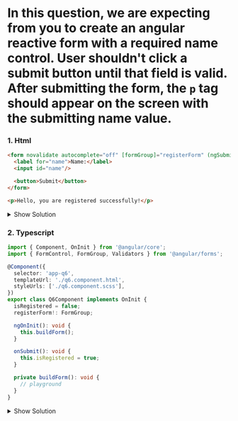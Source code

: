  
# In this question, we are expecting from you to create an angular reactive form with a required name control. User shouldn't click a submit button until that field is valid. After submitting the form, the `p` tag should appear on the screen with the submitting name value.

### 1. Html

```html
<form novalidate autocomplete="off" [formGroup]="registerForm" (ngSubmit)="onSubmit()">
  <label for="name">Name:</label>
  <input id="name"/>

  <button>Submit</button>
</form>

<p>Hello, you are registered successfully!</p>
```

<details>
<summary>Show Solution</summary>
<p>

```html
<form novalidate autocomplete="off" [formGroup]="registerForm" (ngSubmit)="onSubmit()">
  <label for="name">Name:</label>
  <input id="name" formControlName="name" />

  <button type="submit" [disabled]="!registerForm?.valid">Submit</button>
</form>

<p *ngIf="isRegistered">Hello {{registerForm?.value?.name}}, you are registered successfully!</p>
```

</p>
</details>


### 2. Typescript

```typescript
import { Component, OnInit } from '@angular/core';
import { FormControl, FormGroup, Validators } from '@angular/forms';

@Component({
  selector: 'app-q6',
  templateUrl: './q6.component.html',
  styleUrls: ['./q6.component.scss'],
})
export class Q6Component implements OnInit {
  isRegistered = false;
  registerForm!: FormGroup;

  ngOnInit(): void {
    this.buildForm();
  }

  onSubmit(): void {
    this.isRegistered = true;
  }

  private buildForm(): void {
    // playground
  }
}
```

<details>
<summary>Show Solution</summary>
<p>

```typescript
import { Component, OnInit } from '@angular/core';
import { FormControl, FormGroup, Validators } from '@angular/forms';

@Component({
  selector: 'app-q6',
  templateUrl: './q6.component.html',
  styleUrls: ['./q6.component.scss'],
})
export class Q6Component implements OnInit {
  isRegistered = false;
  registerForm!: FormGroup;

  ngOnInit(): void {
    this.buildForm();
  }

  onSubmit(): void {
    this.isRegistered = true;
  }

  private buildForm(): void {
    this.registerForm = new FormGroup({
      name: new FormControl('', {
        validators: [Validators.required],
        updateOn: 'change',
      }),
    });
  }
}
```

</p>
</details>
 